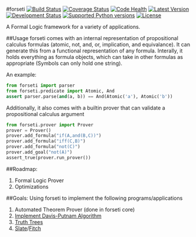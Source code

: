 #forseti
[![Build Status](https://travis-ci.org/MasterOdin/forseti.svg?branch=master)](https://travis-ci.org/MasterOdin/forseti) 
[![Coverage Status](https://coveralls.io/repos/MasterOdin/forseti/badge.svg?branch=master)](https://coveralls.io/r/MasterOdin/forseti?branch=master) 
[![Code Health](https://landscape.io/github/MasterOdin/forseti/master/landscape.svg?style=flat)](https://landscape.io/github/MasterOdin/forseti/master)
[![Latest Version](https://pypip.in/version/forseti/badge.svg)](https://pypi.python.org/pypi/forseti/)
[![Development Status](https://pypip.in/status/forseti/badge.svg)](https://pypi.python.org/pypi/forseti/)
[![Supported Python versions](https://pypip.in/py_versions/forseti/badge.svg)](https://pypi.python.org/pypi/forseti/)
[![License](https://pypip.in/license/forseti/badge.svg)](https://pypi.python.org/pypi/forseti/)

A Formal Logic framework for a variety of applications.

##Usage
forseti comes with an internal representation of propositional calculus formulas (atomic, not, and, or, implication, and equivalance). 
It can generate this from a functional representation of any formula. Interally, it holds everything as formula objects, which 
can take in other formulas as appropriate (Symbols can only hold one string).

An example:
```python
from forseti import parser
from forseti.predicate import Atomic, And
assert parser.parse(and(a, b)) == And(Atomic('a'), Atomic('b'))
```

Additionally, it also comes with a builtin prover that can validate a propositional calculus argument
```python
from forseti.prover import Prover
prover = Prover()
prover.add_formula("if(A,and(B,C))")
prover.add_formula("iff(C,B)")
prover.add_formula("not(C)")
prover.add_goal("not(A)")
assert_true(prover.run_prover())
```

##Roadmap:
1. Formal Logic Prover
1. Optimizations

##Goals:
Using forseti to implement the following programs/applications  

1. Automated Theorem Prover (done in forseti core)  
1. [Implement Davis-Putnam Algorithm](http://en.wikipedia.org/wiki/Davis%E2%80%93Putnam_algorithm)  
1. [Truth Trees](http://legacy.earlham.edu/~peters/courses/log/treeprop.htm)  
1. [Slate](http://rair.cogsci.rpi.edu/projects/slate/)/[Fitch](http://en.wikipedia.org/wiki/Fitch-style_calculus)  
